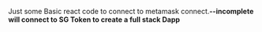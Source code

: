 Just some Basic react code to connect to metamask connect.**--incomplete will connect to SG Token to create a full stack Dapp**

